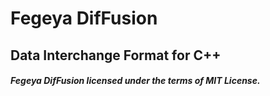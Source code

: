 # Fegeya DifFusion
## Data Interchange Format for C++
##### Fegeya DifFusion licensed under the terms of MIT License.
